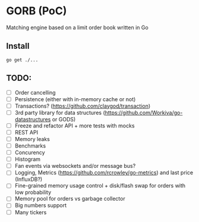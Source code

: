 # GORB (PoC)
Matching engine based on a limit order book written in Go

## Install

`go get ./...`

## TODO:
* [ ] Order cancelling
* [ ] Persistence (either with in-memory cache or not)
* [ ] Transactions? (https://github.com/claygod/transaction)
* [ ] 3rd party library for data structures (https://github.com/Workiva/go-datastructures or GODS)
* [ ] Freeze and refactor API + more tests with mocks
* [ ] REST API
* [ ] Memory leaks
* [ ] Benchmarks
* [ ] Concurency
* [ ] Histogram
* [ ] Fan events via websockets and/or message bus?
* [ ] Logging, Metrics (https://github.com/rcrowley/go-metrics) and last price (InfluxDB?)
* [ ] Fine-grained memory usage control + disk/flash swap for orders with low probability
* [ ] Memory pool for orders vs garbage collector
* [ ] Big numbers support
* [ ] Many tickers
